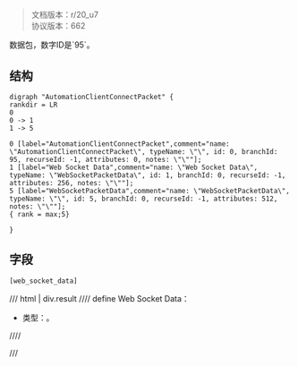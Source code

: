 # <!-- md:samp AutomationClientConnectPacket -->

> 文档版本：r/20_u7<br/>协议版本：662

<!-- md:samp AutomationClientConnectPacket -->数据包，数字ID是`95`。

## 结构

```viz
digraph "AutomationClientConnectPacket" {
rankdir = LR
0
0 -> 1
1 -> 5

0 [label="AutomationClientConnectPacket",comment="name: \"AutomationClientConnectPacket\", typeName: \"\", id: 0, branchId: 95, recurseId: -1, attributes: 0, notes: \"\""];
1 [label="Web Socket Data",comment="name: \"Web Socket Data\", typeName: \"WebSocketPacketData\", id: 1, branchId: 0, recurseId: -1, attributes: 256, notes: \"\""];
5 [label="WebSocketPacketData",comment="name: \"WebSocketPacketData\", typeName: \"\", id: 5, branchId: 0, recurseId: -1, attributes: 512, notes: \"\""];
{ rank = max;5}

}

```

## 字段

```title='AutomationClientConnectPacket'
[web_socket_data]
```

/// html | div.result
//// define
Web Socket Data：[<!-- md:samp WebSocketPacketData -->](../types/websocketpacketdata.md)

- 类型：<!-- md:samp WebSocketPacketData -->。


////

///

